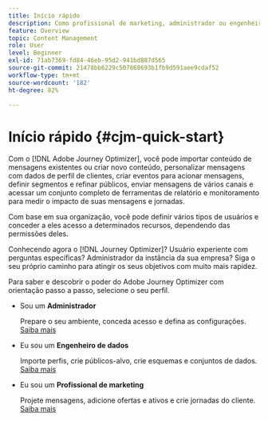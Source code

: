 ```yaml
---
title: Início rápido
description: Como profissional de marketing, administrador ou engenheiro de dados, aprenda e descubra o poder da Adobe Journey Optimizer com orientação passo a passo
feature: Overview
topic: Content Management
role: User
level: Beginner
exl-id: 71ab7369-fd84-46eb-95d2-941bd887d565
source-git-commit: 21478bb6229c507868693b1fb9d591aee9cdaf52
workflow-type: tm+mt
source-wordcount: '182'
ht-degree: 82%

---
```


# Início rápido {#cjm-quick-start}

Com o [!DNL Adobe Journey Optimizer], você pode importar conteúdo de mensagens existentes ou criar novo conteúdo, personalizar mensagens com dados de perfil de clientes, criar eventos para acionar mensagens, definir segmentos e refinar públicos, enviar mensagens de vários canais e acessar um conjunto completo de ferramentas de relatório e monitoramento para medir o impacto de suas mensagens e jornadas.

Com base em sua organização, você pode definir vários tipos de usuários e conceder a eles acesso a determinados recursos, dependendo das permissões deles.

Conhecendo agora o [!DNL Journey Optimizer]? Usuário experiente com perguntas específicas? Administrador da instância da sua empresa? Siga o seu próprio caminho para atingir os seus objetivos com muito mais rapidez.

Para saber e descobrir o poder do Adobe Journey Optimizer com orientação passo a passo, selecione o seu perfil.

* Sou um **Administrador**

   Prepare o seu ambiente, conceda acesso e defina as configurações. [Saiba mais](path/administrator.md)

* Eu sou um **Engenheiro de dados**

   Importe perfis, crie públicos-alvo, crie esquemas e conjuntos de dados. [Saiba mais](path/data-engineer.md)

* Eu sou um **Profissional de marketing**

   Projete mensagens, adicione ofertas e ativos e crie jornadas do cliente. [Saiba mais](path/marketer.md)
